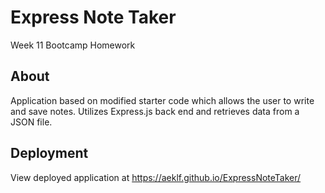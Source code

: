 # Express Note Taker

Week 11 Bootcamp Homework

## About

Application based on modified starter code which allows the user to write and save notes. Utilizes Express.js back end and retrieves data from a JSON file.

## Deployment

View deployed application at https://aeklf.github.io/ExpressNoteTaker/
